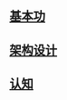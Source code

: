 <!-- ---
home: true
heroImage: 
heroText: Welcome to the world of UncleWan!
# tagline:     /
# actionText: 1. 基本功 →
# actionLink: /MurlocOne/Base/
# features:
# - title: 简洁至上
#   details:  
# - title: Vue驱动
#   details:  
# - title: 支持搜索
#   details:  
sidebar: false
layout: SpecialLayout
footer: MIT Licensed | Copyright © 2019-present MurlocWan
--- -->

## [基本功](/MurlocOne/Base/)

## [架构设计](/MurlocOne/Design/)

## [认知](/MurlocOne/Acknowledge/)

